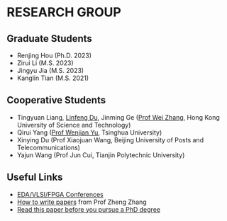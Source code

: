 ---
---

# RESEARCH GROUP

## Graduate Students

- Renjing Hou (Ph.D. 2023)
- Zirui Li (M.S. 2023)
- Jingyu Jia (M.S. 2023)
- Kanglin Tian (M.S. 2021)

## Cooperative Students

- Tingyuan Liang, [Linfeng Du](https://www.linkedin.cn/incareer/in/linfeng-du), Jinming Ge ([Prof Wei Zhang](https://seng.hkust.edu.hk/about/people/faculty/wei-zhang), Hong Kong University of Science and Technology)
- Qirui Yang ([Prof Wenjian Yu](https://numbda.cs.tsinghua.edu.cn/), Tsinghua University)
- Xinying Du (Prof Xiaojuan Wang, Beijing University of Posts and Telecommunications)
- Yajun Wang (Prof Jun Cui, Tianjin Polytechnic University)

## Useful Links

- [EDA/VLSI/FPGA Conferences](https://www.cse.chalmers.se/research/group/vlsi/conference/)
- [How to write papers](https://web.ece.ucsb.edu/~zhengzhang/paper%20writing%20checklist_v2.pdf) from Prof Zheng Zhang
- [Read this paper before you pursue a PhD degree](https://www.cs.cmu.edu/~harchol/gradschooltalk.pdf)
